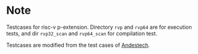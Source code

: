 # Note

Testcases for risc-v p-extension. Directory `rvp` and `rvp64` are for execution tests, and dir `rvp32_scan` and `rvp64_scan` for compilation test.

Testcases are modified from the test cases of [Andestech](https://github.com/andestech/gcc.git).